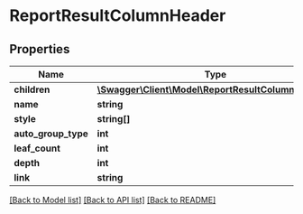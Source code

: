 # ReportResultColumnHeader

## Properties
Name | Type | Description | Notes
------------ | ------------- | ------------- | -------------
**children** | [**\Swagger\Client\Model\ReportResultColumnHeader[]**](ReportResultColumnHeader.md) |  | [optional] 
**name** | **string** |  | [optional] 
**style** | **string[]** |  | [optional] 
**auto_group_type** | **int** |  | [optional] 
**leaf_count** | **int** |  | [optional] 
**depth** | **int** |  | [optional] 
**link** | **string** |  | [optional] 

[[Back to Model list]](../README.md#documentation-for-models) [[Back to API list]](../README.md#documentation-for-api-endpoints) [[Back to README]](../README.md)



